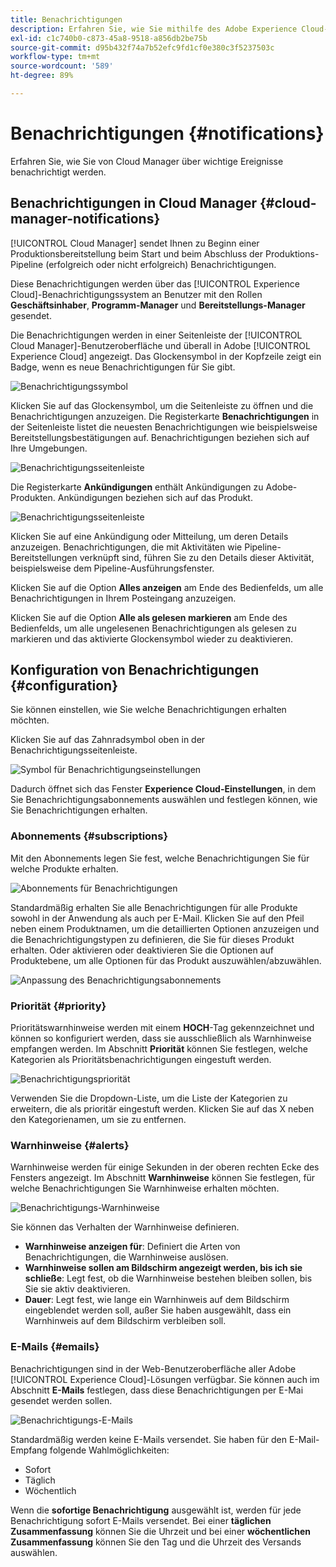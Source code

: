 ```yaml
---
title: Benachrichtigungen
description: Erfahren Sie, wie Sie mithilfe des Adobe Experience Cloud-Benachrichtigungssystems Informationen zu Pipeline-Bereitstellungen erhalten.
exl-id: c1c740b0-c873-45a8-9518-a856db2be75b
source-git-commit: d95b432f74a7b52efc9fd1cf0e380c3f5237503c
workflow-type: tm+mt
source-wordcount: '589'
ht-degree: 89%

---
```



# Benachrichtigungen {#notifications}

Erfahren Sie, wie Sie von Cloud Manager über wichtige Ereignisse benachrichtigt werden.

## Benachrichtigungen in Cloud Manager {#cloud-manager-notifications}

[!UICONTROL Cloud Manager] sendet Ihnen zu Beginn einer Produktionsbereitstellung beim Start und beim Abschluss der Produktions-Pipeline (erfolgreich oder nicht erfolgreich) Benachrichtigungen.

Diese Benachrichtigungen werden über das [!UICONTROL Experience Cloud]-Benachrichtigungssystem an Benutzer mit den Rollen **Geschäftsinhaber**, **Programm-Manager** und **Bereitstellungs-Manager** gesendet.

Die Benachrichtigungen werden in einer Seitenleiste der [!UICONTROL Cloud Manager]-Benutzeroberfläche und überall in Adobe [!UICONTROL Experience Cloud] angezeigt. Das Glockensymbol in der Kopfzeile zeigt ein Badge, wenn es neue Benachrichtigungen für Sie gibt.

![Benachrichtigungssymbol](assets/notifications-bell-badged.png)

Klicken Sie auf das Glockensymbol, um die Seitenleiste zu öffnen und die Benachrichtigungen anzuzeigen. Die Registerkarte **Benachrichtigungen** in der Seitenleiste listet die neuesten Benachrichtigungen wie beispielsweise Bereitstellungsbestätigungen auf. Benachrichtigungen beziehen sich auf Ihre Umgebungen.

![Benachrichtigungsseitenleiste](assets/notifications-activities.png)

Die Registerkarte **Ankündigungen** enthält Ankündigungen zu Adobe-Produkten. Ankündigungen beziehen sich auf das Produkt.

![Benachrichtigungsseitenleiste](assets/notificaitons-announcements.png)

Klicken Sie auf eine Ankündigung oder Mitteilung, um deren Details anzuzeigen. Benachrichtigungen, die mit Aktivitäten wie Pipeline-Bereitstellungen verknüpft sind, führen Sie zu den Details dieser Aktivität, beispielsweise dem Pipeline-Ausführungsfenster.

Klicken Sie auf die Option **Alles anzeigen** am Ende des Bedienfelds, um alle Benachrichtigungen in Ihrem Posteingang anzuzeigen.

Klicken Sie auf die Option **Alle als gelesen markieren** am Ende des Bedienfelds, um alle ungelesenen Benachrichtigungen als gelesen zu markieren und das aktivierte Glockensymbol wieder zu deaktivieren.

## Konfiguration von Benachrichtigungen {#configuration}

Sie können einstellen, wie Sie welche Benachrichtigungen erhalten möchten.

Klicken Sie auf das Zahnradsymbol oben in der Benachrichtigungsseitenleiste.

![Symbol für Benachrichtigungseinstellungen](assets/notifications-configuration.png)

Dadurch öffnet sich das Fenster **Experience Cloud-Einstellungen**, in dem Sie Benachrichtigungsabonnements auswählen und festlegen können, wie Sie Benachrichtigungen erhalten.

### Abonnements {#subscriptions}

Mit den Abonnements legen Sie fest, welche Benachrichtigungen Sie für welche Produkte erhalten.

![Abonnements für Benachrichtigungen](assets/notifications-subscriptions.png)

Standardmäßig erhalten Sie alle Benachrichtigungen für alle Produkte sowohl in der Anwendung als auch per E-Mail. Klicken Sie auf den Pfeil neben einem Produktnamen, um die detaillierten Optionen anzuzeigen und die Benachrichtigungstypen zu definieren, die Sie für dieses Produkt erhalten. Oder aktivieren oder deaktivieren Sie die Optionen auf Produktebene, um alle Optionen für das Produkt auszuwählen/abzuwählen.

![Anpassung des Benachrichtigungsabonnements](assets/notifications-subscriptions-customize.png)

### Priorität {#priority}

Prioritätswarnhinweise werden mit einem **HOCH**-Tag gekennzeichnet und können so konfiguriert werden, dass sie ausschließlich als Warnhinweise empfangen werden. Im Abschnitt **Priorität** können Sie festlegen, welche Kategorien als Prioritätsbenachrichtigungen eingestuft werden.

![Benachrichtigungspriorität](assets/notifications-priority.png)

Verwenden Sie die Dropdown-Liste, um die Liste der Kategorien zu erweitern, die als prioritär eingestuft werden. Klicken Sie auf das X neben den Kategorienamen, um sie zu entfernen.

### Warnhinweise {#alerts}

Warnhinweise werden für einige Sekunden in der oberen rechten Ecke des Fensters angezeigt. Im Abschnitt **Warnhinweise** können Sie festlegen, für welche Benachrichtigungen Sie Warnhinweise erhalten möchten.

![Benachrichtigungs-Warnhinweise](assets/notifications-alerts.png)

Sie können das Verhalten der Warnhinweise definieren.

* **Warnhinweise anzeigen für**: Definiert die Arten von Benachrichtigungen, die Warnhinweise auslösen.
* **Warnhinweise sollen am Bildschirm angezeigt werden, bis ich sie schließe**: Legt fest, ob die Warnhinweise bestehen bleiben sollen, bis Sie sie aktiv deaktivieren.
* **Dauer**: Legt fest, wie lange ein Warnhinweis auf dem Bildschirm eingeblendet werden soll, außer Sie haben ausgewählt, dass ein Warnhinweis auf dem Bildschirm verbleiben soll.

### E-Mails {#emails}

Benachrichtigungen sind in der Web-Benutzeroberfläche aller Adobe [!UICONTROL Experience Cloud]-Lösungen verfügbar. Sie können auch im Abschnitt **E-Mails** festlegen, dass diese Benachrichtigungen per E-Mai gesendet werden sollen.

![Benachrichtigungs-E-Mails](assets/notifications-emails.png)

Standardmäßig werden keine E-Mails versendet. Sie haben für den E-Mail-Empfang folgende Wahlmöglichkeiten:

* Sofort
* Täglich
* Wöchentlich

Wenn die **sofortige Benachrichtigung** ausgewählt ist, werden für jede Benachrichtigung sofort E-Mails versendet. Bei einer **täglichen Zusammenfassung** können Sie die Uhrzeit und bei einer **wöchentlichen Zusammenfassung** können Sie den Tag und die Uhrzeit des Versands auswählen.